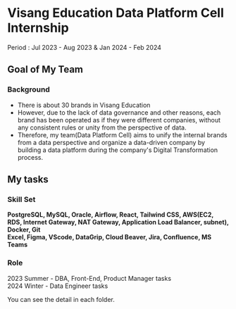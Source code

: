 # Visang Education Data Platform Cell Internship

Period : Jul 2023 - Aug 2023 &amp; Jan 2024 - Feb 2024

## Goal of My Team

### Background

- There is about 30 brands in Visang Education
- However, due to the lack of data governance and other reasons, each brand has been operated as if they were different companies, without any consistent rules or unity from the perspective of data.
- Therefore, my team(Data Platform Cell) aims to unify the internal brands from a data perspective and organize a data-driven company by building a data platform during the company's Digital Transformation process.

## My tasks

### Skill Set

<b>PostgreSQL, MySQL, Oracle, Airflow, React, Tailwind CSS, AWS(EC2, RDS, Internet Gateway, NAT Gateway, Application Load Balancer, subnet), Docker, Git<br> Excel, Figma, VScode, DataGrip, Cloud Beaver, Jira, Confluence, MS Teams</b>
<br>

### Role

2023 Summer - DBA, Front-End, Product Manager tasks <br>
2024 Winter - Data Engineer tasks

You can see the detail in each folder.
